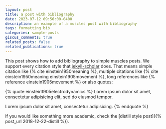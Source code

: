 ```yaml
---
layout: post
title: a post with bibliography
date: 2023-07-12 09:56:00-0400
description: an example of a muscles post with bibliography
tags: formatting bib
categories: sample-posts
giscus_comments: true
related_posts: false
related_publications: true
---
```


This post shows how to add bibliography to simple muscles posts. We support every citation style that [jekyll-scholar](https://github.com/inukshuk/jekyll-scholar) does. That means simple citation like {% cite einstein1950meaning %}, multiple citations like {% cite einstein1950meaning einstein1905movement %}, long references like {% reference einstein1905movement %} or also quotes:

{% quote einstein1905electrodynamics %}
Lorem ipsum dolor sit amet, consectetur adipisicing elit,
sed do eiusmod tempor.

Lorem ipsum dolor sit amet, consectetur adipisicing.
{% endquote %}

If you would like something more academic, check the [distill style post]({% post_url 2018-12-22-distill %}).
